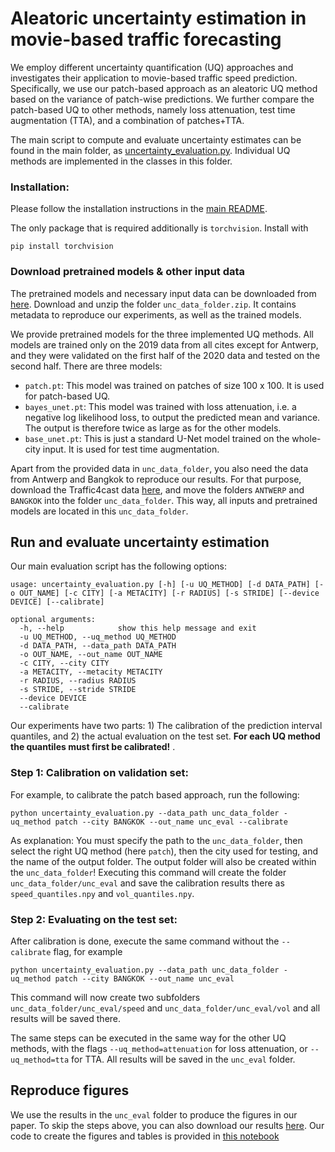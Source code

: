 # Aleatoric uncertainty estimation in movie-based traffic forecasting

We employ different uncertainty quantification (UQ) approaches and investigates their application to movie-based traffic speed prediction. Specifically, we use our patch-based
approach as an aleatoric UQ method based on the variance of patch-wise predictions. We further compare the patch-based UQ to other methods, namely loss attenuation, test time augmentation (TTA), and a combination of patches+TTA.

The main script to compute and evaluate uncertainty estimates can be found in the main folder, as [uncertainty_evaluation.py](../uncertainty_evaluation.py). Individual UQ methods are implemented in the classes in this folder. 

### Installation:

Please follow the installation instructions in the [main README](../README.md). 

The only package that is required additionally is `torchvision`. Install with
```
pip install torchvision
```

### Download pretrained models & other input data

The pretrained models and necessary input data can be downloaded from [here](https://polybox.ethz.ch/index.php/s/c4JkFaiYhxwAjX1). Download and unzip the folder `unc_data_folder.zip`. It contains metadata to reproduce our experiments, as well as the trained models.

We provide pretrained models for the three implemented UQ methods. All models are trained only on the 2019 data from all cites except for Antwerp, and they were validated on the first half of the 2020 data and tested on the second half.
There are three models:

* `patch.pt`: This model was trained on patches of size 100 x 100. It is used for patch-based UQ.
* `bayes_unet.pt`: This model was trained with loss attenuation, i.e. a negative log likelihood loss, to output the predicted mean and variance. The output is therefore twice as large as for the other models.
* `base_unet.pt`: This is just a standard U-Net model trained on the whole-city input. It is used for test time augmentation.

Apart from the provided data in `unc_data_folder`, you also need the data from Antwerp and Bangkok to reproduce our results. For that purpose, download the Traffic4cast data [here](https://www.iarai.ac.at/traffic4cast/2021-competition/challenge/#data), and move the folders `ANTWERP` and `BANGKOK` into the folder `unc_data_folder`. This way, all inputs and pretrained models are located in this `unc_data_folder`.

## Run and evaluate uncertainty estimation

Our main evaluation script has the following options:

```
usage: uncertainty_evaluation.py [-h] [-u UQ_METHOD] [-d DATA_PATH] [-o OUT_NAME] [-c CITY] [-a METACITY] [-r RADIUS] [-s STRIDE] [--device DEVICE] [--calibrate]

optional arguments:
  -h, --help            show this help message and exit
  -u UQ_METHOD, --uq_method UQ_METHOD
  -d DATA_PATH, --data_path DATA_PATH
  -o OUT_NAME, --out_name OUT_NAME
  -c CITY, --city CITY
  -a METACITY, --metacity METACITY
  -r RADIUS, --radius RADIUS
  -s STRIDE, --stride STRIDE
  --device DEVICE
  --calibrate
```

Our experiments have two parts: 1) The calibration of the prediction interval quantiles, and 2) the actual evaluation on the test set. **For each UQ method the quantiles must first be calibrated!** . 

### Step 1: Calibration on validation set:
For example, to calibrate the patch based approach, run the following:

``` 
python uncertainty_evaluation.py --data_path unc_data_folder -uq_method patch --city BANGKOK --out_name unc_eval --calibrate
```
As explanation: You must specify the path to the `unc_data_folder`, then select the right UQ method (here `patch`), then the city used for testing, and the name of the output folder. The output folder will also be created within the `unc_data_folder`!
Executing this command will create the folder `unc_data_folder/unc_eval` and save the calibration results there as `speed_quantiles.npy` and `vol_quantiles.npy`.

### Step 2: Evaluating on the test set:

After calibration is done, execute the same command without the `--calibrate` flag, for example
``` 
python uncertainty_evaluation.py --data_path unc_data_folder -uq_method patch --city BANGKOK --out_name unc_eval
```
This command will now create two subfolders `unc_data_folder/unc_eval/speed` and `unc_data_folder/unc_eval/vol` and all results will be saved there.

The same steps can be executed in the same way for the other UQ methods, with the flags `--uq_method=attenuation` for loss attenuation, or `--uq_method=tta` for TTA. All results will be saved in the `unc_eval` folder.

## Reproduce figures

We use the results in the `unc_eval` folder to produce the figures in our paper. To skip the steps above, you can also download our results [here](https://polybox.ethz.ch/index.php/s/JTTPZ058dgySiN2). Our code to create the figures and tables is provided in [this notebook](uncertainty_evaluation_notebook.ipynb)